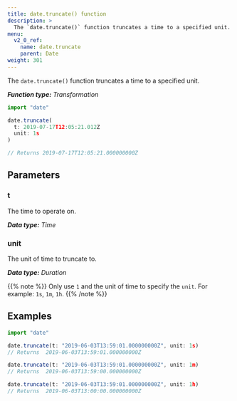 ```yaml
---
title: date.truncate() function
description: >
  The `date.truncate()` function truncates a time to a specified unit.
menu:
  v2_0_ref:
    name: date.truncate
    parent: Date
weight: 301
---
```


The `date.truncate()` function truncates a time to a specified unit.

_**Function type:** Transformation_  

```js
import "date"

date.truncate(
  t: 2019-07-17T12:05:21.012Z
  unit: 1s
)

// Returns 2019-07-17T12:05:21.000000000Z
```

## Parameters

### t
The time to operate on.

_**Data type:** Time_

### unit
The unit of time to truncate to.

_**Data type:** Duration_

{{% note %}}
Only use `1` and the unit of time to specify the `unit`.
For example: `1s`, `1m`, `1h`.
{{% /note %}}

## Examples
```js
import "date"

date.truncate(t: "2019-06-03T13:59:01.000000000Z", unit: 1s)
// Returns  2019-06-03T13:59:01.000000000Z

date.truncate(t: "2019-06-03T13:59:01.000000000Z", unit: 1m)
// Returns  2019-06-03T13:59:00.000000000Z

date.truncate(t: "2019-06-03T13:59:01.000000000Z", unit: 1h)
// Returns  2019-06-03T13:00:00.000000000Z

```
